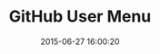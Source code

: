 ---
layout: post
title:  "GitHub User Menu"
date:   2015-06-27 16:00:20
categories: github
tags: profile dropdown
screenshot: github-profile-4-menu.jpg 
---